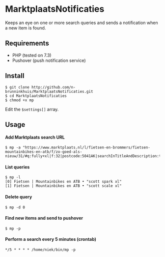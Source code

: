 # MarktplaatsNotificaties
Keeps an eye on one or more search queries and sends a notification when a new item is found.

## Requirements
- PHP (tested on 7.3)
- Pushover (push notification service)

## Install
```
$ git clone http://github.com/n-brunninkhuis/MarktplaatsNotificaties.git
$ cd MarktplaatsNotificaties
$ chmod +x mp
```

Edit the ```$settings[]``` array.

## Usage

#### Add Marktplaats search URL
```
$ mp -a "https://www.marktplaats.nl/l/fietsen-en-brommers/fietsen-mountainbikes-en-atb/f/zo-goed-als-nieuw/31/#q:fully+xl|f:32|postcode:5041AK|searchInTitleAndDescription:true"
```

#### List queries
```
$ mp -l
[0]	Fietsen | Mountainbikes en ATB • "scott spark xl"
[1]	Fietsen | Mountainbikes en ATB • "scott scale xl"
```

#### Delete query
```
$ mp -d 0
```

#### Find new items and send to pushover
```
$ mp -p
```

#### Perform a search every 5 minutes (crontab)
```
*/5 * * * * /home/niek/bin/mp -p
```
